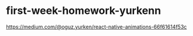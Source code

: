 # first-week-homework-yurkenn

https://medium.com/@oguz.yurken/react-native-animations-66f61614f53c
